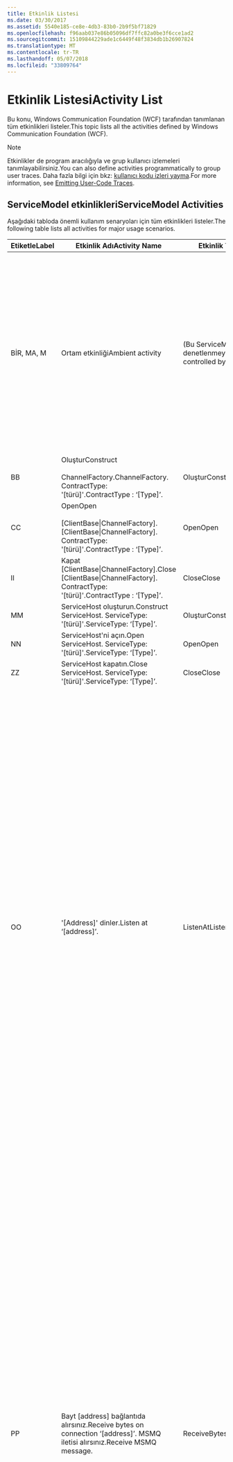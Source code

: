 ```yaml
---
title: Etkinlik Listesi
ms.date: 03/30/2017
ms.assetid: 5540e185-ce8e-4db3-83b0-2b9f5bf71829
ms.openlocfilehash: f96aab037e86b05096df7ffc82a0be3f6cce1ad2
ms.sourcegitcommit: 15109844229ade1c6449f48f3834db1b26907824
ms.translationtype: MT
ms.contentlocale: tr-TR
ms.lasthandoff: 05/07/2018
ms.locfileid: "33809764"
---
```

# <a name="activity-list"></a><span data-ttu-id="3e9a1-102">Etkinlik Listesi</span><span class="sxs-lookup"><span data-stu-id="3e9a1-102">Activity List</span></span>
<span data-ttu-id="3e9a1-103">Bu konu, Windows Communication Foundation (WCF) tarafından tanımlanan tüm etkinlikleri listeler.</span><span class="sxs-lookup"><span data-stu-id="3e9a1-103">This topic lists all the activities defined by Windows Communication Foundation (WCF).</span></span>  
  
> [!NOTE]
>  <span data-ttu-id="3e9a1-104">Etkinlikler de program aracılığıyla ve grup kullanıcı izlemeleri tanımlayabilirsiniz.</span><span class="sxs-lookup"><span data-stu-id="3e9a1-104">You can also define activities programmatically to group user traces.</span></span> <span data-ttu-id="3e9a1-105">Daha fazla bilgi için bkz: [kullanıcı kodu izleri yayma](../../../../../docs/framework/wcf/diagnostics/tracing/emitting-user-code-traces.md).</span><span class="sxs-lookup"><span data-stu-id="3e9a1-105">For more information, see [Emitting User-Code Traces](../../../../../docs/framework/wcf/diagnostics/tracing/emitting-user-code-traces.md).</span></span>  
  
## <a name="servicemodel-activities"></a><span data-ttu-id="3e9a1-106">ServiceModel etkinlikleri</span><span class="sxs-lookup"><span data-stu-id="3e9a1-106">ServiceModel Activities</span></span>  
 <span data-ttu-id="3e9a1-107">Aşağıdaki tabloda önemli kullanım senaryoları için tüm etkinlikleri listeler.</span><span class="sxs-lookup"><span data-stu-id="3e9a1-107">The following table lists all activities for major usage scenarios.</span></span>  
  
|<span data-ttu-id="3e9a1-108">Etiketle</span><span class="sxs-lookup"><span data-stu-id="3e9a1-108">Label</span></span>|<span data-ttu-id="3e9a1-109">Etkinlik Adı</span><span class="sxs-lookup"><span data-stu-id="3e9a1-109">Activity Name</span></span>|<span data-ttu-id="3e9a1-110">Etkinlik Türü</span><span class="sxs-lookup"><span data-stu-id="3e9a1-110">Activity Type</span></span>|<span data-ttu-id="3e9a1-111">Açıklama</span><span class="sxs-lookup"><span data-stu-id="3e9a1-111">Description</span></span>|  
|-----------|-------------------|-------------------|-----------------|  
|<span data-ttu-id="3e9a1-112">BİR, M</span><span class="sxs-lookup"><span data-stu-id="3e9a1-112">A, M</span></span>|<span data-ttu-id="3e9a1-113">Ortam etkinliği</span><span class="sxs-lookup"><span data-stu-id="3e9a1-113">Ambient activity</span></span>|<span data-ttu-id="3e9a1-114">(Bu ServiceModel tarafından denetlenmeyen) yok</span><span class="sxs-lookup"><span data-stu-id="3e9a1-114">N/A (this is not controlled by ServiceModel)</span></span>|<span data-ttu-id="3e9a1-115">Etkinlik Kimliğine ServiceModel kodu (istemci tarafı veya sunucu tarafı) yapılan her çağrı önce TLS ayarlanır.</span><span class="sxs-lookup"><span data-stu-id="3e9a1-115">The activity whose ID is set in TLS before any calls to ServiceModel code (client side or server side).</span></span><br /><br /> <span data-ttu-id="3e9a1-116">Örnek: açık WCF istemcisi veya serviceHost.open burada adlı bir etkinlik olarak adlandırılır.</span><span class="sxs-lookup"><span data-stu-id="3e9a1-116">Example: An activity where  open is called on the WCF client or serviceHost.open is called.</span></span>|  
|<span data-ttu-id="3e9a1-117">B</span><span class="sxs-lookup"><span data-stu-id="3e9a1-117">B</span></span>|<span data-ttu-id="3e9a1-118">Oluştur</span><span class="sxs-lookup"><span data-stu-id="3e9a1-118">Construct</span></span><br /><br /> <span data-ttu-id="3e9a1-119">ChannelFactory.</span><span class="sxs-lookup"><span data-stu-id="3e9a1-119">ChannelFactory.</span></span> <span data-ttu-id="3e9a1-120">ContractType: '[türü]'.</span><span class="sxs-lookup"><span data-stu-id="3e9a1-120">ContractType : ‘[Type]’.</span></span>|<span data-ttu-id="3e9a1-121">Oluştur</span><span class="sxs-lookup"><span data-stu-id="3e9a1-121">Construct</span></span>||  
|<span data-ttu-id="3e9a1-122">C</span><span class="sxs-lookup"><span data-stu-id="3e9a1-122">C</span></span>|<span data-ttu-id="3e9a1-123">Open</span><span class="sxs-lookup"><span data-stu-id="3e9a1-123">Open</span></span><br /><br /> <span data-ttu-id="3e9a1-124">[ClientBase&#124;ChannelFactory].</span><span class="sxs-lookup"><span data-stu-id="3e9a1-124">[ClientBase&#124;ChannelFactory].</span></span> <span data-ttu-id="3e9a1-125">ContractType: '[türü]'.</span><span class="sxs-lookup"><span data-stu-id="3e9a1-125">ContractType : ‘[Type]’.</span></span>|<span data-ttu-id="3e9a1-126">Open</span><span class="sxs-lookup"><span data-stu-id="3e9a1-126">Open</span></span>||  
|<span data-ttu-id="3e9a1-127">I</span><span class="sxs-lookup"><span data-stu-id="3e9a1-127">I</span></span>|<span data-ttu-id="3e9a1-128">Kapat [ClientBase&#124;ChannelFactory].</span><span class="sxs-lookup"><span data-stu-id="3e9a1-128">Close [ClientBase&#124;ChannelFactory].</span></span> <span data-ttu-id="3e9a1-129">ContractType: '[türü]'.</span><span class="sxs-lookup"><span data-stu-id="3e9a1-129">ContractType : ‘[Type]’.</span></span>|<span data-ttu-id="3e9a1-130">Close</span><span class="sxs-lookup"><span data-stu-id="3e9a1-130">Close</span></span>||  
|<span data-ttu-id="3e9a1-131">M</span><span class="sxs-lookup"><span data-stu-id="3e9a1-131">M</span></span>|<span data-ttu-id="3e9a1-132">ServiceHost oluşturun.</span><span class="sxs-lookup"><span data-stu-id="3e9a1-132">Construct ServiceHost.</span></span> <span data-ttu-id="3e9a1-133">ServiceType: '[türü]'.</span><span class="sxs-lookup"><span data-stu-id="3e9a1-133">ServiceType: ‘[Type]’.</span></span>|<span data-ttu-id="3e9a1-134">Oluştur</span><span class="sxs-lookup"><span data-stu-id="3e9a1-134">Construct</span></span>||  
|<span data-ttu-id="3e9a1-135">N</span><span class="sxs-lookup"><span data-stu-id="3e9a1-135">N</span></span>|<span data-ttu-id="3e9a1-136">ServiceHost'ni açın.</span><span class="sxs-lookup"><span data-stu-id="3e9a1-136">Open ServiceHost.</span></span> <span data-ttu-id="3e9a1-137">ServiceType: '[türü]'.</span><span class="sxs-lookup"><span data-stu-id="3e9a1-137">ServiceType: ‘[Type]’.</span></span>|<span data-ttu-id="3e9a1-138">Open</span><span class="sxs-lookup"><span data-stu-id="3e9a1-138">Open</span></span>||  
|<span data-ttu-id="3e9a1-139">Z</span><span class="sxs-lookup"><span data-stu-id="3e9a1-139">Z</span></span>|<span data-ttu-id="3e9a1-140">ServiceHost kapatın.</span><span class="sxs-lookup"><span data-stu-id="3e9a1-140">Close ServiceHost.</span></span> <span data-ttu-id="3e9a1-141">ServiceType: '[türü]'.</span><span class="sxs-lookup"><span data-stu-id="3e9a1-141">ServiceType: ‘[Type]’.</span></span>|<span data-ttu-id="3e9a1-142">Close</span><span class="sxs-lookup"><span data-stu-id="3e9a1-142">Close</span></span>||  
|<span data-ttu-id="3e9a1-143">O</span><span class="sxs-lookup"><span data-stu-id="3e9a1-143">O</span></span>|<span data-ttu-id="3e9a1-144">'[Address]' dinler.</span><span class="sxs-lookup"><span data-stu-id="3e9a1-144">Listen at ‘[address]’.</span></span>|<span data-ttu-id="3e9a1-145">ListenAt</span><span class="sxs-lookup"><span data-stu-id="3e9a1-145">ListenAt</span></span>|<span data-ttu-id="3e9a1-146">Bu ve sonraki etkinliği aktarım özgüdür.</span><span class="sxs-lookup"><span data-stu-id="3e9a1-146">This and the next activity are transport-specific.</span></span> <span data-ttu-id="3e9a1-147">ListenAt etkinlik olduğu anda kanal dinleyicisi dinler adresine eşleyen içeriğini temsil eder.</span><span class="sxs-lookup"><span data-stu-id="3e9a1-147">The ListenAt activity represents the content that maps to the address where the channel listener listens at.</span></span> <span data-ttu-id="3e9a1-148">Sıranın bir adresine eşleyen olduğundan MSMQ söz konusu olduğunda, sıra kalır.</span><span class="sxs-lookup"><span data-stu-id="3e9a1-148">In the case of MSMQ, it is the queue itself since the queue maps to one address.</span></span> <span data-ttu-id="3e9a1-149">MSMQ durumunda MSMQ iletileri için bağlantı yönelimli aktarmaları durumunda gelen bağlantılar için bu etkinliği dinler.</span><span class="sxs-lookup"><span data-stu-id="3e9a1-149">This activity listens for incoming connections in the case of connection-oriented transports, for MSMQ messages in the case of MSMQ.</span></span> <span data-ttu-id="3e9a1-150">Bu etkinlik ServiceHost.Open() sırasında oluşturulur ve oluşturma ve atma dinleyicisi, yanı sıra tüm ReceiveBytes etkinlikler için dışarı aktarma ile ilgili izlemeleri içerir.</span><span class="sxs-lookup"><span data-stu-id="3e9a1-150">This activity is created during ServiceHost.Open(), and contains the traces related to creating and disposing the listener, as well as transferring out to all ReceiveBytes activities.</span></span>|  
|<span data-ttu-id="3e9a1-151">P</span><span class="sxs-lookup"><span data-stu-id="3e9a1-151">P</span></span>|<span data-ttu-id="3e9a1-152">Bayt [address] bağlantıda alırsınız.</span><span class="sxs-lookup"><span data-stu-id="3e9a1-152">Receive bytes on connection ‘[address]’.</span></span> <span data-ttu-id="3e9a1-153">MSMQ iletisi alırsınız.</span><span class="sxs-lookup"><span data-stu-id="3e9a1-153">Receive MSMQ message.</span></span>|<span data-ttu-id="3e9a1-154">ReceiveBytes</span><span class="sxs-lookup"><span data-stu-id="3e9a1-154">ReceiveBytes</span></span>|<span data-ttu-id="3e9a1-155">Bu etkinlikte sonunda bir WCF iletisi alırsınız veriler işlenir.</span><span class="sxs-lookup"><span data-stu-id="3e9a1-155">In this activity, data that will eventually get a WCF message is processed.</span></span> <span data-ttu-id="3e9a1-156">Gelen bayt bağlantı yönelimli taşıma veya http söz konusu olduğunda beklendi.</span><span class="sxs-lookup"><span data-stu-id="3e9a1-156">Incoming bytes are waited in the case of connection-oriented transport or http.</span></span> <span data-ttu-id="3e9a1-157">Bağlantı oluşturulduğunda oluşturulan TCP/adlandırılmış kanal için bu etkinlik ömrü bağlantı ömrü aynıdır.</span><span class="sxs-lookup"><span data-stu-id="3e9a1-157">For TCP/named-pipe, the lifetime of this activity is the lifetime of the connection, as it is created when the connection is created.</span></span> <span data-ttu-id="3e9a1-158">Http için bir ileti isteğini ömrü olduğundan ve ileti gönderildiğinde oluşturulur.</span><span class="sxs-lookup"><span data-stu-id="3e9a1-158">For http, it is of the lifetime of a message request and is created when the message is sent.</span></span> <span data-ttu-id="3e9a1-159">Bu etkinlik oluşturma ve uygulanabilirse bağlantı atma ilgili izlemeleri içerir, aynı zamanda tüm ileti (nesne) işleme etkinlikler için dışarı aktarır.</span><span class="sxs-lookup"><span data-stu-id="3e9a1-159">This activity contains the traces related to creating and disposing the connection if applicable, as well as transfers out to all message (object) processing activities.</span></span><br /><br /> <span data-ttu-id="3e9a1-160">MSMQ söz konusu olduğunda, bunu burada MSMQ iletisi alınır etkinliktir.</span><span class="sxs-lookup"><span data-stu-id="3e9a1-160">In the case of MSMQ, it is the activity where the MSMQ message is retrieved.</span></span>|  
|<span data-ttu-id="3e9a1-161">Q</span><span class="sxs-lookup"><span data-stu-id="3e9a1-161">Q</span></span>|<span data-ttu-id="3e9a1-162">İşlem iletisi [sayı].</span><span class="sxs-lookup"><span data-stu-id="3e9a1-162">Process message [number].</span></span> <span data-ttu-id="3e9a1-163">(Not, [sayı], 1 ile başlayan artan bir değer olur.)</span><span class="sxs-lookup"><span data-stu-id="3e9a1-163">(Note, [number] is a monotonically increasing value which starts at 1.)</span></span>|<span data-ttu-id="3e9a1-164">ProcessMessage</span><span class="sxs-lookup"><span data-stu-id="3e9a1-164">ProcessMessage</span></span>|<span data-ttu-id="3e9a1-165">Gelen ileti işleme.</span><span class="sxs-lookup"><span data-stu-id="3e9a1-165">Process an incoming message.</span></span> <span data-ttu-id="3e9a1-166">Bir WCF ileti nesnesi oluşturmak için tüm verileri (bayt, MSMQ iletisi) alındığında bu etkinliği başlatır.</span><span class="sxs-lookup"><span data-stu-id="3e9a1-166">This activity starts when all the data (bytes, MSMQ message) are received to form a WCF message object.</span></span> <span data-ttu-id="3e9a1-167">Bu etkinlik izlemeleri üstbilgi işlemeyi ile ilgilidir.</span><span class="sxs-lookup"><span data-stu-id="3e9a1-167">Traces within this activity deal with header processing.</span></span><br /><br /> <span data-ttu-id="3e9a1-168">Dağıtılması bir ileti biçimlendirilmiş sonra ServiceHost ProcessAction etkinlik için karşılık gelen etkinlik kimliği bakan geçiş yapıldı</span><span class="sxs-lookup"><span data-stu-id="3e9a1-168">Once a message that can be dispatched is formed, the ServiceHost ProcessAction activity is switched to after looking up the corresponding Activity ID.</span></span>|  
|<span data-ttu-id="3e9a1-169">D, S</span><span class="sxs-lookup"><span data-stu-id="3e9a1-169">D, S</span></span>|<span data-ttu-id="3e9a1-170">İşlem bir eylem '[eylem]'.</span><span class="sxs-lookup"><span data-stu-id="3e9a1-170">Process action ‘[action]’.</span></span>|<span data-ttu-id="3e9a1-171">ProcessAction</span><span class="sxs-lookup"><span data-stu-id="3e9a1-171">ProcessAction</span></span>|<span data-ttu-id="3e9a1-172">Üzerinde kullanıcı kodu için ileti gönderilirken için güvenlik/aktarım/RM yığını aracılığıyla iletisi, işlem ve ters sırada gönderme.</span><span class="sxs-lookup"><span data-stu-id="3e9a1-172">Process the message through the Transport/Security/RM stack for dispatching the message to user code on receive, and in the reverse order on send.</span></span><br /><br /> <span data-ttu-id="3e9a1-173">"Etkinlik yayma"; aracılığıyla ileti üstbilgisinde gönderilirse sunucu üzerinde bu etkinlik yayılan etkinlik kimliği kullanır. Aksi takdirde, yeni bir GUID oluşturulur.</span><span class="sxs-lookup"><span data-stu-id="3e9a1-173">On the server, this activity uses the propagated Activity ID if it is sent in the message header via "Activity Propagation"; otherwise, a new GUID is created.</span></span><br /><br /> <span data-ttu-id="3e9a1-174">Yanıt iletisi istek/yanıt sözleşmeleri için de bu etkinlikte işlenir.</span><span class="sxs-lookup"><span data-stu-id="3e9a1-174">The response message for request/reply contracts is also processed in that activity.</span></span>|  
|<span data-ttu-id="3e9a1-175">T</span><span class="sxs-lookup"><span data-stu-id="3e9a1-175">T</span></span>|<span data-ttu-id="3e9a1-176">'[IContract.Operation]' yürütün.</span><span class="sxs-lookup"><span data-stu-id="3e9a1-176">Execute ‘[IContract.Operation]’.</span></span>|<span data-ttu-id="3e9a1-177">ExecuteUserCode</span><span class="sxs-lookup"><span data-stu-id="3e9a1-177">ExecuteUserCode</span></span>|<span data-ttu-id="3e9a1-178">Gönderme hizmeti tarafında sonra kullanıcı kodu yürütün.</span><span class="sxs-lookup"><span data-stu-id="3e9a1-178">Execute user code after dispatch on the service side.</span></span> <span data-ttu-id="3e9a1-179">Bu etkinliği kullanıcı tarafından sağlanan kod ServiceHost kodundan ayırmak için bir sınır sağlar.</span><span class="sxs-lookup"><span data-stu-id="3e9a1-179">This activity provides a boundary to delineate ServiceHost code from user-provided code.</span></span>|  
  
## <a name="security-activities"></a><span data-ttu-id="3e9a1-180">Güvenlik etkinlikleri</span><span class="sxs-lookup"><span data-stu-id="3e9a1-180">Security Activities</span></span>  
 <span data-ttu-id="3e9a1-181">Aşağıdaki tabloda güvenlik ile ilgili tüm etkinlikleri listeler.</span><span class="sxs-lookup"><span data-stu-id="3e9a1-181">The following table lists all activities related to Security.</span></span>  
  
|<span data-ttu-id="3e9a1-182">Etkinlik Adı</span><span class="sxs-lookup"><span data-stu-id="3e9a1-182">Activity Name</span></span>|<span data-ttu-id="3e9a1-183">Etkinlik Türü</span><span class="sxs-lookup"><span data-stu-id="3e9a1-183">Activity Type</span></span>|<span data-ttu-id="3e9a1-184">Açıklama</span><span class="sxs-lookup"><span data-stu-id="3e9a1-184">Description</span></span>|  
|-------------------|-------------------|-----------------|  
|<span data-ttu-id="3e9a1-185">Kurulum güvenli oturum</span><span class="sxs-lookup"><span data-stu-id="3e9a1-185">Setup secure session</span></span>|<span data-ttu-id="3e9a1-186">SetupSecurity</span><span class="sxs-lookup"><span data-stu-id="3e9a1-186">SetupSecurity</span></span>|<span data-ttu-id="3e9a1-187">Yalnızca istemci tarafında bulunmaktadır.</span><span class="sxs-lookup"><span data-stu-id="3e9a1-187">Exists on the client side only.</span></span> <span data-ttu-id="3e9a1-188">İçeren tüm RST \* / SCT alış verişleri kimlik doğrulaması ve güvenlik bağlamını ayarlanması için.</span><span class="sxs-lookup"><span data-stu-id="3e9a1-188">Contains all RST\*/SCT exchanges for authentication and setting the security context.</span></span> <span data-ttu-id="3e9a1-189">Varsa `propagateActivity` = `true`, bu etkinlik hizmetin karşılık gelen işlemi eylem RST ile birleştirilmiş\*/SCT etkinlikler.</span><span class="sxs-lookup"><span data-stu-id="3e9a1-189">If `propagateActivity`=`true`, this activity is merged with the service’s corresponding Process Action RST\*/SCT activities.</span></span>|  
|<span data-ttu-id="3e9a1-190">Güvenli Oturumu Kapat</span><span class="sxs-lookup"><span data-stu-id="3e9a1-190">Close secure session</span></span>|<span data-ttu-id="3e9a1-191">SetupSecurity</span><span class="sxs-lookup"><span data-stu-id="3e9a1-191">SetupSecurity</span></span>|<span data-ttu-id="3e9a1-192">İstemci tarafında bulunmaktadır.</span><span class="sxs-lookup"><span data-stu-id="3e9a1-192">Exists on the client side.</span></span> <span data-ttu-id="3e9a1-193">Güvenli oturum kapatma iptal ileti değişimi içerir.</span><span class="sxs-lookup"><span data-stu-id="3e9a1-193">Contains the Cancel message exchange for closing the secure session.</span></span> <span data-ttu-id="3e9a1-194">Varsa `propagateActivity` = `true`, bu etkinlik hizmetinden işlem eylem "İptal" ile birleştirilir.</span><span class="sxs-lookup"><span data-stu-id="3e9a1-194">If `propagateActivity`=`true`, this activity is merged with the Process Action "Cancel" from the service.</span></span>|  
  
 <span data-ttu-id="3e9a1-195">Aşağıdaki tabloda, COM + ilgili tüm etkinlikleri listelenmektedir.</span><span class="sxs-lookup"><span data-stu-id="3e9a1-195">The following table lists all activities related to COM+.</span></span>  
  
|<span data-ttu-id="3e9a1-196">Etkinlik Adı</span><span class="sxs-lookup"><span data-stu-id="3e9a1-196">Activity Name</span></span>|<span data-ttu-id="3e9a1-197">Etkinlik Türü</span><span class="sxs-lookup"><span data-stu-id="3e9a1-197">Activity Type</span></span>|<span data-ttu-id="3e9a1-198">Açıklama</span><span class="sxs-lookup"><span data-stu-id="3e9a1-198">Description</span></span>|  
|-------------------|-------------------|-----------------|  
|<span data-ttu-id="3e9a1-199">COM + örneği oluşturma</span><span class="sxs-lookup"><span data-stu-id="3e9a1-199">Create COM+ instance</span></span>|<span data-ttu-id="3e9a1-200">TransferToCOMPlus</span><span class="sxs-lookup"><span data-stu-id="3e9a1-200">TransferToCOMPlus</span></span>|<span data-ttu-id="3e9a1-201">Her COM + 1 etkinliği örneği, WCF koddan çağırma</span><span class="sxs-lookup"><span data-stu-id="3e9a1-201">1 activity instance for each COM+ call from WCF code</span></span>|  
|<span data-ttu-id="3e9a1-202">COM + yürütme \<işlemi ></span><span class="sxs-lookup"><span data-stu-id="3e9a1-202">Execute COM+ \<operation></span></span>|<span data-ttu-id="3e9a1-203">TransferToCOMPlus</span><span class="sxs-lookup"><span data-stu-id="3e9a1-203">TransferToCOMPlus</span></span>|<span data-ttu-id="3e9a1-204">Her COM + 1 etkinliği örneği, WCF koddan çağırma</span><span class="sxs-lookup"><span data-stu-id="3e9a1-204">1 activity instance for each COM+ call from WCF code</span></span>|  
  
## <a name="wmi-activities"></a><span data-ttu-id="3e9a1-205">WMI etkinlikleri</span><span class="sxs-lookup"><span data-stu-id="3e9a1-205">WMI Activities</span></span>  
 <span data-ttu-id="3e9a1-206">Aşağıdaki tabloda WMI ile ilgili tüm etkinlikleri listeler.</span><span class="sxs-lookup"><span data-stu-id="3e9a1-206">The following table lists all activities related to WMI.</span></span>  
  
|<span data-ttu-id="3e9a1-207">Etkinlik Adı</span><span class="sxs-lookup"><span data-stu-id="3e9a1-207">Activity Name</span></span>|<span data-ttu-id="3e9a1-208">Etkinlik Türü</span><span class="sxs-lookup"><span data-stu-id="3e9a1-208">Activity Type</span></span>|<span data-ttu-id="3e9a1-209">Açıklama</span><span class="sxs-lookup"><span data-stu-id="3e9a1-209">Description</span></span>|  
|-------------------|-------------------|-----------------|  
|<span data-ttu-id="3e9a1-210">WMI Al</span><span class="sxs-lookup"><span data-stu-id="3e9a1-210">WMI get</span></span>|<span data-ttu-id="3e9a1-211">WMIGetObject</span><span class="sxs-lookup"><span data-stu-id="3e9a1-211">WMIGetObject</span></span>|<span data-ttu-id="3e9a1-212">Kullanıcı verileri WMI'dan alıyor.</span><span class="sxs-lookup"><span data-stu-id="3e9a1-212">User is retrieving data from WMI.</span></span>|  
|<span data-ttu-id="3e9a1-213">WMI put</span><span class="sxs-lookup"><span data-stu-id="3e9a1-213">WMI put</span></span>|<span data-ttu-id="3e9a1-214">WmiPutInstance</span><span class="sxs-lookup"><span data-stu-id="3e9a1-214">WmiPutInstance</span></span>|<span data-ttu-id="3e9a1-215">Kullanıcı verileri WMI ile güncelleştiriliyor.</span><span class="sxs-lookup"><span data-stu-id="3e9a1-215">User is updating data with WMI.</span></span>|
